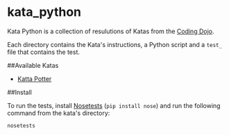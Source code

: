 # kata_python

Kata Python is a collection of resulutions of Katas from the [Coding Dojo](http://codingdojo.org/).

Each directory contains the Kata's instructions, a Python script and a `test_` file that contains the test.

##Available Katas
 - [Katta Potter](http://codingdojo.org/kata/Potter/)

##Install

To run the tests, install [Nosetests](http://nose.readthedocs.io/en/latest/) (`pip install nose`) and run the following command from the kata's directory:

```sh
nosetests
```
